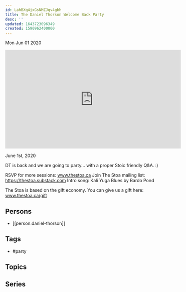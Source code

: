 ```yaml
---
id: LahBXq4jxGsNMZJqv4gbh
title: The Daniel Thorson Welcome Back Party
desc: ''
updated: 1643723096349
created: 1590962400000
---
```





Mon Jun 01 2020

<iframe width="560" height="315" src="https://www.youtube.com/embed/nns1AWPLvcU" title="The Daniel Thorson Welcome Back Party" frameborder="0" allow="accelerometer; autoplay; clipboard-write; encrypted-media; gyroscope; picture-in-picture" allowfullscreen ></iframe>

June 1st, 2020

DT is back and we are going to party... with a proper Stoic friendly Q&A. :)

RSVP for more sessions: www.thestoa.ca
Join The Stoa mailing list: https://thestoa.substack.com
Intro song: Kali Yuga Blues by Bardo Pond

The Stoa is based on the gift economy. You can give us a gift here: www.thestoa.ca/gift

## Persons

- [[person.daniel-thorson]]

## Tags

- #party

## Topics



## Series



